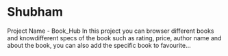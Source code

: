 # Shubham
Project Name - Book_Hub
In this project you can browser different books and knowdifferent specs of the book such as rating, price, author name and about the book, you can also add the specific book to favourite...
